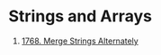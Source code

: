 # Strings and Arrays

1. [1768. Merge Strings Alternately](https://leetcode.com/problems/merge-strings-alternately/description/?envType=study-plan-v2&envId=leetcode-75)
